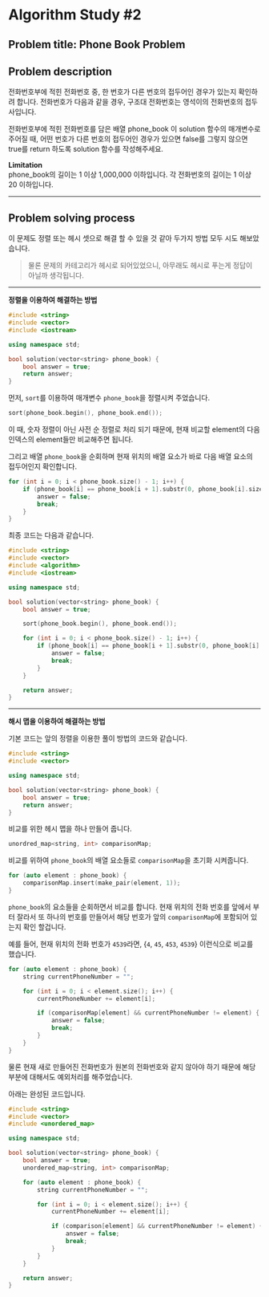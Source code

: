 # Algorithm Study #2

## Problem title: **Phone Book Problem**

## Problem description
전화번호부에 적힌 전화번호 중, 한 번호가 다른 번호의 접두어인 경우가 있는지 확인하려 합니다.
전화번호가 다음과 같을 경우, 구조대 전화번호는 영석이의 전화번호의 접두사입니다.

전화번호부에 적힌 전화번호를 담은 배열 phone_book 이 solution 함수의 매개변수로 주어질 때, 어떤 번호가 다른 번호의 접두어인 경우가 있으면 false를 그렇지 않으면 true를 return 하도록 solution 함수를 작성해주세요.

**Limitation**  
phone_book의 길이는 1 이상 1,000,000 이하입니다.
각 전화번호의 길이는 1 이상 20 이하입니다.

***

## Problem solving process
이 문제도 정렬 또는 헤시 셋으로 해결 할 수 있을 것 같아 두가지 방법 모두 시도 해보았습니다.

> 물론 문제의 카테고리가 헤시로 되어있었으니, 아무래도 헤시로 푸는게 정답이 아닐까 생각됩니다.

***
**정렬을 이용하여 해결하는 방법**

``` cpp
#include <string>
#include <vector>
#include <iostream>

using namespace std;

bool solution(vector<string> phone_book) {
    bool answer = true;
    return answer;
}
```

먼저, ```sort```를 이용하여 매개변수 ```phone_book```을 정렬시켜 주었습니다.

``` cpp
sort(phone_book.begin(), phone_book.end());
```


이 때, 숫자 정렬이 아닌 사전 순 정렬로 처리 되기 때문에, 현재 비교할 element의 다음 인덱스의 element들만 비교해주면 됩니다.

그리고 배열 ```phone_book```을 순회하며 현재 위치의 배열 요소가 바로 다음 배열 요소의 접두어인지 확인합니다.

``` cpp
for (int i = 0; i < phone_book.size() - 1; i++) {
    if (phone_book[i] == phone_book[i + 1].substr(0, phone_book[i].size())) {
        answer = false;
        break;
    }
}
```

최종 코드는 다음과 같습니다.

``` cpp
#include <string>
#include <vector>
#include <algorithm>
#include <iostream>

using namespace std;

bool solution(vector<string> phone_book) {
    bool answer = true;

    sort(phone_book.begin(), phone_book.end());

    for (int i = 0; i < phone_book.size() - 1; i++) {
        if (phone_book[i] == phone_book[i + 1].substr(0, phone_book[i].size())) {
            answer = false;
            break;
        }
    }

    return answer;
}
```
***
**해시 맵을 이용하여 해결하는 방법**

기본 코드는 앞의 정렬을 이용한 풀이 방법의 코드와 같습니다.
``` cpp
#include <string>
#include <vector>

using namespace std;

bool solution(vector<string> phone_book) {
    bool answer = true;
    return answer;
}
```

비교를 위한 헤시 맵을 하나 만들어 줍니다.
``` cpp
unordred_map<string, int> comparisonMap;
```

비교를 위하여 ```phone_book```의 배열 요소들로 ```comparisonMap```을 초기화 시켜줍니다.
``` cpp
for (auto element : phone_book) {
    comparisonMap.insert(make_pair(element, 1));
}
```

```phone_book```의 요소들을 순회하면서 비교를 합니다. 현재 위치의 전화 번호를 앞에서 부터 잘라서 또 하나의 번호를 만들어서 해당 번호가 앞의 ```comparisonMap```에 포함되어 있는지 확인 할겁니다.

예를 들어, 현재 위치의 전화 번호가 ```4539```라면, {```4```, ```45```, ```453```, ```4539```} 이런식으로 비교를 했습니다.

``` cpp
for (auto element : phone_book) {
    string currentPhoneNumber = "";

    for (int i = 0; i < element.size(); i++) {
        currentPhoneNumber += element[i];

        if (comparisonMap[element] && currentPhoneNumber != element) {
            answer = false;
            break;
        }
    }
}
```
물론 현재 새로 만들어진 전화번호가 원본의 전화번호와 같지 않아야 하기 때문에 해당 부분에 대해서도 예외처리를 해주었습니다.

아래는 완성된 코드입니다.

``` cpp
#include <string>
#include <vector>
#include <unordered_map>

using namespace std;

bool solution(vector<string> phone_book) {
    bool answer = true;
    unordered_map<string, int> comparisonMap;

    for (auto element : phone_book) {
        string currentPhoneNumber = "";

        for (int i = 0; i < element.size(); i++) {
            currentPhoneNumber += element[i];

            if (comparison[element] && currentPhoneNumber != element) {
                answer = false;
                break;
            }
        }
    }

    return answer;
}
```